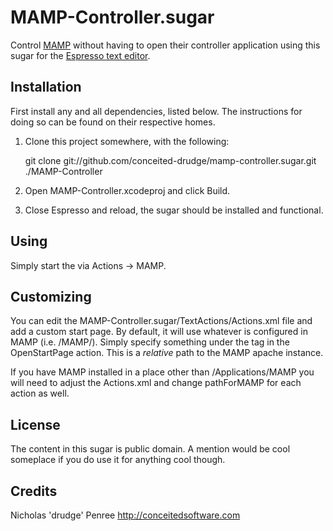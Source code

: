 MAMP-Controller.sugar
=====================

Control [MAMP][mamp] without having to open their controller application using this sugar for the [Espresso text editor][espresso]. 

[mamp]: <http://www.mamp.info/> "MAMP, Mac OS X, Apache, MySQL, PHP"
[espresso]: <http://macrabbit.com/espresso/> "The Espresso text editor, by MacRabbit"


Installation
------------
First install any and all dependencies, listed below. The instructions for
doing so can be found on their respective homes.

1. Clone this project somewhere, with the following:
    
    git clone git://github.com/conceited-drudge/mamp-controller.sugar.git ./MAMP-Controller

2. Open MAMP-Controller.xcodeproj and click Build.
    
3. Close Espresso and reload, the sugar should be installed and functional.


Using
-----

Simply start the via Actions -> MAMP.

Customizing
-----------

You can edit the MAMP-Controller.sugar/TextActions/Actions.xml file and add a custom start page. By default, it will use whatever is configured in MAMP (i.e. /MAMP/). Simply specify something under the <page> tag in the OpenStartPage action. This is a *relative* path to the MAMP apache instance.

If you have MAMP installed in a place other than /Applications/MAMP you will need to adjust the Actions.xml and change pathForMAMP for each action as well.

License
-------

The content in this sugar is public domain. A mention would be cool someplace if you do use it for anything cool though.


Credits
-------

Nicholas 'drudge' Penree <http://conceitedsoftware.com>
